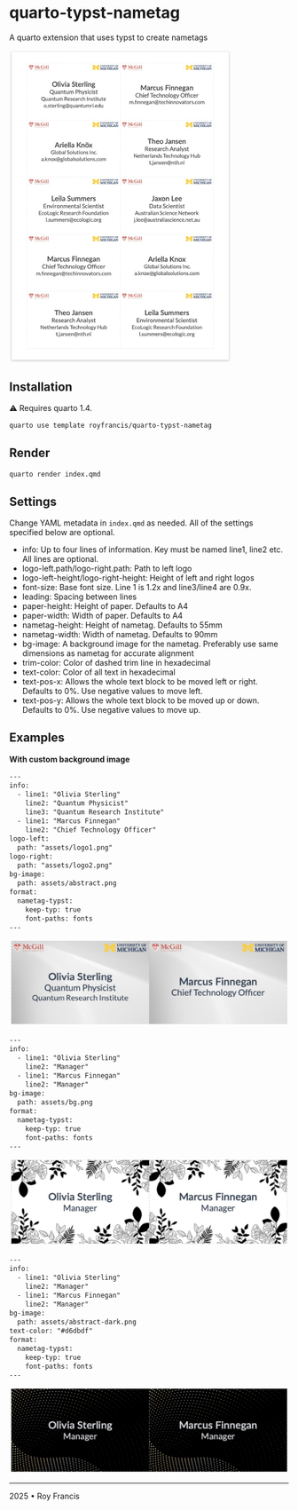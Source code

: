 # quarto-typst-nametag

A quarto extension that uses typst to create nametags

<img src="preview.jpg" width="400px">

## Installation

:warning: Requires quarto 1.4.

```
quarto use template royfrancis/quarto-typst-nametag
```

## Render

```
quarto render index.qmd
```

## Settings

Change YAML metadata in `index.qmd` as needed. All of the settings specified below are optional.

- info: Up to four lines of information. Key must be named line1, line2 etc. All lines are optional.
- logo-left.path/logo-right.path: Path to left logo
- logo-left-height/logo-right-height: Height of left and right logos
- font-size: Base font size. Line 1 is 1.2x and line3/line4 are 0.9x.
- leading: Spacing between lines
- paper-height: Height of paper. Defaults to A4
- paper-width: Width of paper. Defaults to A4
- nametag-height: Height of nametag. Defaults to 55mm
- nametag-width: Width of nametag. Defaults to 90mm
- bg-image: A background image for the nametag. Preferably use same dimensions as nametag for accurate alignment
- trim-color: Color of dashed trim line in hexadecimal
- text-color: Color of all text in hexadecimal
- text-pos-x: Allows the whole text block to be moved left or right. Defaults to 0%. Use negative values to move left.
- text-pos-y: Allows the whole text block to be moved up or down. Defaults to 0%. Use negative values to move up.

## Examples

**With custom background image**

```
---
info:
  - line1: "Olivia Sterling"
    line2: "Quantum Physicist"
    line3: "Quantum Research Institute"
  - line1: "Marcus Finnegan"
    line2: "Chief Technology Officer"
logo-left:
  path: "assets/logo1.png"
logo-right:
  path: "assets/logo2.png"
bg-image:
  path: assets/abstract.png
format:
  nametag-typst:
    keep-typ: true
    font-paths: fonts
---
```

![](preview-1.jpg)

```
---
info:
  - line1: "Olivia Sterling"
    line2: "Manager"
  - line1: "Marcus Finnegan"
    line2: "Manager"
bg-image:
  path: assets/bg.png
format:
  nametag-typst:
    keep-typ: true
    font-paths: fonts
---
```

![](preview-2.jpg)

```
---
info:
  - line1: "Olivia Sterling"
    line2: "Manager"
  - line1: "Marcus Finnegan"
    line2: "Manager"
bg-image:
  path: assets/abstract-dark.png
text-color: "#d6dbdf"
format:
  nametag-typst:
    keep-typ: true
    font-paths: fonts
---
```

![](preview-3.jpg)

---

2025 • Roy Francis
